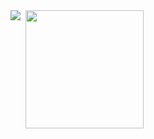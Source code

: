 <!--
![Visitors](https://visitor-badge.laobi.icu/badge?page_id=eduardosantoshf.eduardosantoshf)
-->

<!--
[![trophy](https://github-profile-trophy.vercel.app/?username=eduardosantoshf&theme=dracula&margin-w=5&row=2&column=3)](https://github.com/ryo-ma/github-profile-trophy)

![Top Langs](https://github-readme-stats.vercel.app/api/top-langs/?username=eduardosantoshf&show_icons=true&layout=compact&theme=dracula&langs_count=10&hide=html,c%23&card_width=260)
-->

<div>
  <img align="left" src="https://github-readme-stats.vercel.app/api/top-langs/?username=eduardosantoshf&show_icons=true&layout=compact&theme=dracula&langs_count=10&hide=html,c%23,css&card_width=260" />
  <img height="189" style="margin-left:5px;" src="https://github-profile-trophy.vercel.app/?username=eduardosantoshf&theme=dracula&margin-w=5&margin-h=5&row=2&column=4&rank=SECRET,SSS,SS,S,AAA,AA,A,BBB,BB,B" />
</div>

<!--
[![GitHub eduardosantoshf](https://img.shields.io/github/followers/eduardosantoshf?label=follow&style=social)](https://github.com/eduardosantoshf)
-->




